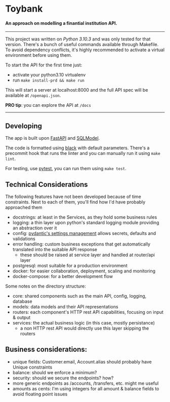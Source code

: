 # Toybank
#### An approach on modelling a finantial institution API.
----

This project was written on _Python 3.10.3_ and was only tested for that version.
There's a bunch of useful commands available through Makefile.
To avoid dependency conflicts, it's highly recommended to activate a virtual environment before using them.

To start the API for the first time just:
- activate your python3.10 virtualenv
- run `make install-prd && make run`

This will start a server at localhost:8000 and the full API spec will be available at `/openapi.json`.

__PRO tip__: you can explore the API at `/docs`

----

## Developing

The app is built upon [FastAPI](https://fastapi.tiangolo.com/) and [SQLModel](https://sqlmodel.tiangolo.com/).

The code is formatted using [black](https://black.readthedocs.io/) with default parameters.
There's a precommit hook that runs the linter and you can manually run it using `make lint`.

For testing, use [pytest](https://docs.pytest.org/en/7.1.x/), you can run them using `make test`.

## Technical Considerations

The following features have not been developed because of time constraints.
Next to each of them, you'll find how I'd have probably approached them

- docstrings: at least in the Services, as they hold some business rules
- logging: a thin layer upon python's standard logging module providing an abstraction over it
- config: [pydantic's settings management](https://pydantic-docs.helpmanual.io/usage/settings/) allows secrets, defaults and validations
- error handling: custom business exceptions that get automatically translated into the suitable API response
  - these should be raised at service layer and handled at router/api layer
- postgresql: most suitable for a production environment
- docker: for easier collaboration, deployment, scaling and monitoring
- docker-compose: for a better development flow

Some notes on the directory structure:

- core: shared components such as the main API, config, logging, database
- models: data models and their API representations
- routers: each component's HTTP rest API capabilities, focusing on input & output
- services: the actual business logic (in this case, mostly persistance)
  - a non HTTP rest API would directly use this layer skipping the routers

## Business considerations:

- unique fields: Customer.email, Account.alias should probably have Unique constraints
- balance: should we enforce a minimum?
- security: should we secure the endpoints? how?
- more generic endpoints as /accounts, /transfers, etc. might me useful
- amounts as cents: I'm using integers for all amount & balance fields to avoid floating point issues
